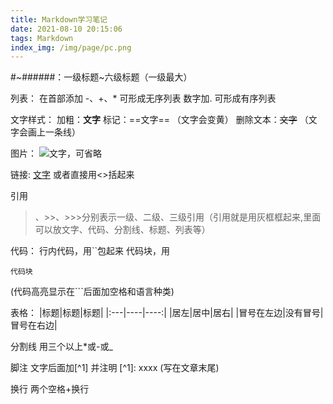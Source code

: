 ```yaml
---
title: Markdown学习笔记
date: 2021-08-10 20:15:06
tags: Markdown
index_img: /img/page/pc.png
---
```



#~######：一级标题~六级标题（一级最大）

列表：
在首部添加 -、+、* 可形成无序列表
数字加. 可形成有序列表

文字样式：
加粗：**文字**
标记：==文字== （文字会变黄）
删除文本：~~文字~~ （文字会画上一条线）

图片：
![文字，可省略](链接)

链接:
[文字](链接)
或者直接用<>括起来

引用
>、>>、>>>分别表示一级、二级、三级引用（引用就是用灰框框起来,里面可以放文字、代码、分割线、标题、列表等）

代码：
行内代码，用``包起来
代码块，用
``` 
代码块
```
(代码高亮显示在```后面加空格和语言种类)

表格：
|标题|标题|标题|
|:---|----|----:|
|居左|居中|居右|
|冒号在左边|没有冒号|冒号在右边|

分割线
用三个以上*或-或_

脚注
文字后面加[^1]
并注明 [^1]: xxxx (写在文章末尾)

换行
两个空格+换行



